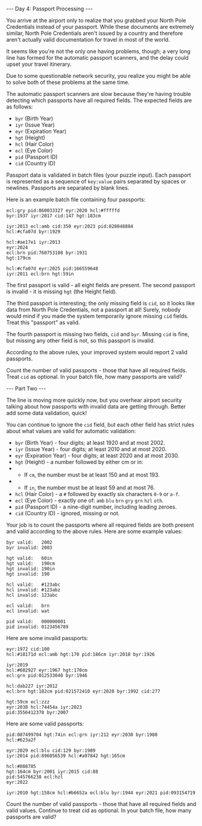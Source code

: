 --- Day 4: Passport Processing ---

You arrive at the airport only to realize that you grabbed your North Pole
Credentials instead of your passport. While these documents are extremely
similar, North Pole Credentials aren't issued by a country and therefore aren't
actually valid documentation for travel in most of the world.

It seems like you're not the only one having problems, though; a very long line
has formed for the automatic passport scanners, and the delay could upset your
travel itinerary.

Due to some questionable network security, you realize you might be able to
solve both of these problems at the same time.

The automatic passport scanners are slow because they're having trouble
detecting which passports have all required fields. The expected fields are as
follows:

 - `byr` (Birth Year)
 - `iyr` (Issue Year)
 - `eyr` (Expiration Year)
 - `hgt` (Height)
 - `hcl` (Hair Color)
 - `ecl` (Eye Color)
 - `pid` (Passport ID)
 - `cid` (Country ID)

Passport data is validated in batch files (your puzzle input). Each passport is
represented as a sequence of `key:value` pairs separated by spaces or newlines.
Passports are separated by blank lines.

Here is an example batch file containing four passports:

    ecl:gry pid:860033327 eyr:2020 hcl:#fffffd
    byr:1937 iyr:2017 cid:147 hgt:183cm

    iyr:2013 ecl:amb cid:350 eyr:2023 pid:028048884
    hcl:#cfa07d byr:1929

    hcl:#ae17e1 iyr:2013
    eyr:2024
    ecl:brn pid:760753108 byr:1931
    hgt:179cm

    hcl:#cfa07d eyr:2025 pid:166559648
    iyr:2011 ecl:brn hgt:59in

The first passport is valid - all eight fields are present. The second passport
is invalid - it is missing `hgt` (the Height field).

The third passport is interesting; the only missing field is `cid`, so it looks
like data from North Pole Credentials, not a passport at all! Surely, nobody
would mind if you made the system temporarily ignore missing `cid` fields. Treat
this "passport" as valid.

The fourth passport is missing two fields, `cid` and `byr`. Missing `cid` is
fine, but missing any other field is not, so this passport is invalid.

According to the above rules, your improved system would report 2 valid
passports.

Count the number of valid passports - those that have all required fields.
Treat `cid` as optional. In your batch file, how many passports are valid?

--- Part Two ---

The line is moving more quickly now, but you overhear airport security talking
about how passports with invalid data are getting through. Better add some data
validation, quick!

You can continue to ignore the `cid` field, but each other field has strict
rules about what values are valid for automatic validation:

 - `byr` (Birth Year) - four digits; at least 1920 and at most 2002.
 - `iyr` (Issue Year) - four digits; at least 2010 and at most 2020.
 - `eyr` (Expiration Year) - four digits; at least 2020 and at most 2030.
 - `hgt` (Height) - a number followed by either cm or in:
 - - If `cm`, the number must be at least 150 and at most 193.
 - - If `in`, the number must be at least 59 and at most 76.
 - `hcl` (Hair Color) - a `#` followed by exactly six characters `0-9` or `a-f`.
 - `ecl` (Eye Color) - exactly one of: `amb` `blu` `brn` `gry` `grn` `hzl` `oth`.
 - `pid` (Passport ID) - a nine-digit number, including leading zeroes.
 - `cid` (Country ID) - ignored, missing or not.

Your job is to count the passports where all required fields are both present
and valid according to the above rules. Here are some example values:

    byr valid:   2002
    byr invalid: 2003

    hgt valid:   60in
    hgt valid:   190cm
    hgt invalid: 190in
    hgt invalid: 190

    hcl valid:   #123abc
    hcl invalid: #123abz
    hcl invalid: 123abc

    ecl valid:   brn
    ecl invalid: wat

    pid valid:   000000001
    pid invalid: 0123456789

Here are some invalid passports:

    eyr:1972 cid:100
    hcl:#18171d ecl:amb hgt:170 pid:186cm iyr:2018 byr:1926

    iyr:2019
    hcl:#602927 eyr:1967 hgt:170cm
    ecl:grn pid:012533040 byr:1946

    hcl:dab227 iyr:2012
    ecl:brn hgt:182cm pid:021572410 eyr:2020 byr:1992 cid:277

    hgt:59cm ecl:zzz
    eyr:2038 hcl:74454a iyr:2023
    pid:3556412378 byr:2007

Here are some valid passports:

    pid:087499704 hgt:74in ecl:grn iyr:212 eyr:2030 byr:1980
    hcl:#623a2f

    eyr:2029 ecl:blu cid:129 byr:1989
    iyr:2014 pid:896056539 hcl:#a97842 hgt:165cm

    hcl:#888785
    hgt:164cm byr:2001 iyr:2015 cid:88
    pid:545766238 ecl:hzl
    eyr:2022

    iyr:2010 hgt:158cm hcl:#b6652a ecl:blu byr:1944 eyr:2021 pid:093154719

Count the number of valid passports - those that have all required fields and
valid values. Continue to treat cid as optional. In your batch file, how many
passports are valid?

